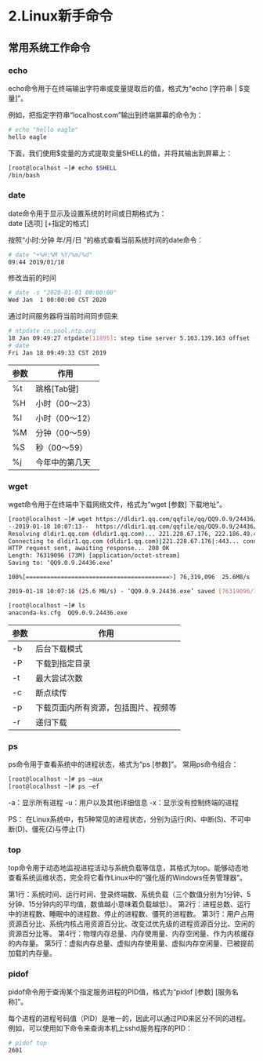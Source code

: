 # 2.Linux新手命令

## 常用系统工作命令

### echo

echo命令用于在终端输出字符串或变量提取后的值，格式为“echo [字符串 | $变量]”。  

例如，把指定字符串“localhost.com”输出到终端屏幕的命令为：  

```bash
# echo "hello eagle"
hello eagle
```

下面，我们使用$变量的方式提取变量SHELL的值，并将其输出到屏幕上：  

```bash
[root@localhost ~]# echo $SHELL
/bin/bash
```

### date

date命令用于显示及设置系统的时间或日期格式为：  
date [选项] [+指定的格式]  

按照“小时:分钟 年/月/日 ”的格式查看当前系统时间的date命令：  

```bash
# date "+%H:%M %Y/%m/%d"
09:44 2019/01/18
```

修改当前的时间  

```bash
# date -s "2020-01-01 00:00:00"
Wed Jan  1 00:00:00 CST 2020
```

通过时间服务器将当前时间同步回来  

```bash
# ntpdate cn.pool.ntp.org
18 Jan 09:49:27 ntpdate[11895]: step time server 5.103.139.163 offset -30031954.073538 sec
# date
Fri Jan 18 09:49:33 CST 2019
```

| 参数 | 作用        |
|----|-----------|
| %t | 跳格[Tab键]  |
| %H | 小时（00～23） |
| %I | 小时（00～12） |
| %M | 分钟（00～59） |
| %S | 秒（00～59）  |
| %j | 今年中的第几天   |

### wget

wget命令用于在终端中下载网络文件，格式为“wget [参数] 下载地址”。  

```bash
[root@localhost ~]# wget https://dldir1.qq.com/qqfile/qq/QQ9.0.9/24436/QQ9.0.9.24436.exe
--2019-01-18 10:07:13--  https://dldir1.qq.com/qqfile/qq/QQ9.0.9/24436/QQ9.0.9.24436.exe
Resolving dldir1.qq.com (dldir1.qq.com)... 221.228.67.176, 222.186.49.48, 222.186.49.45, ...
Connecting to dldir1.qq.com (dldir1.qq.com)|221.228.67.176|:443... connected.
HTTP request sent, awaiting response... 200 OK
Length: 76319096 (73M) [application/octet-stream]
Saving to: ‘QQ9.0.9.24436.exe’

100%[=========================================>] 76,319,096  25.6MB/s   in 2.8s   

2019-01-18 10:07:16 (25.6 MB/s) - ‘QQ9.0.9.24436.exe’ saved [76319096/76319096]

[root@localhost ~]# ls
anaconda-ks.cfg  QQ9.0.9.24436.exe
```

| 参数 | 作用                 |
|----|--------------------|
| -b | 后台下载模式             |
| -P | 下载到指定目录            |
| -t | 最大尝试次数             |
| -c | 断点续传               |
| -p | 下载页面内所有资源，包括图片、视频等 |
| -r | 递归下载               |

### ps

ps命令用于查看系统中的进程状态，格式为“ps [参数]”。
常用ps命令组合：

```bash
[root@localhost ~]# ps –aux
[root@localhost ~]# ps –ef
```

-a：显示所有进程
-u：用户以及其他详细信息
-x：显示没有控制终端的进程

PS： 在Linux系统中，有5种常见的进程状态，分别为运行(R)、中断(S)、不可中断(D)、僵死(Z)与停止(T)

### top

top命令用于动态地监视进程活动与系统负载等信息，其格式为top。能够动态地查看系统运维状态，完全将它看作Linux中的“强化版的Windows任务管理器”。

第1行：系统时间、运行时间、登录终端数、系统负载（三个数值分别为1分钟、5分钟、15分钟内的平均值，数值越小意味着负载越低）。
第2行：进程总数、运行中的进程数、睡眠中的进程数、停止的进程数、僵死的进程数。
第3行：用户占用资源百分比、系统内核占用资源百分比、改变过优先级的进程资源百分比、空闲的资源百分比等。
第4行：物理内存总量、内存使用量、内存空闲量、作为内核缓存的内存量。
第5行：虚拟内存总量、虚拟内存使用量、虚拟内存空闲量、已被提前加载的内存量。

### pidof

pidof命令用于查询某个指定服务进程的PID值，格式为“pidof [参数] [服务名称]”。

每个进程的进程号码值（PID）是唯一的，因此可以通过PID来区分不同的进程。例如，可以使用如下命令来查询本机上sshd服务程序的PID：

```bash
# pidof top
2601
```